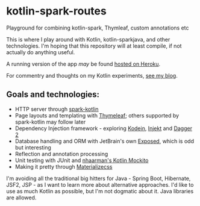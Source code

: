 # kotlin-spark-routes
Playground for combining kotlin-spark, Thymleaf, custom annotations etc

This is where I play around with Kotlin, kotlin-sparkjava, and other technologies. I'm hoping that this repository will at least compile, if not actually do anything useful.

A running version of the app _may_ be found [hosted on Heroku](https://kotlin-spark-routes.herokuapp.com/users/).

For commentry and thoughts on my Kotlin experiments, [see my blog](http://www.liamjdavison.co.uk/2017/07/kotlin-web-development-experiments/).

## Goals and technologies:

* HTTP server through [spark-kotlin](https://github.com/perwendel/spark-kotlin)
* Page layouts and templating with [Thymeleaf](http://www.thymeleaf.org/); others supported by spark-kotlin may follow later
* Dependency Injection framework - exploring [Kodein](https://github.com/SalomonBrys/Kodein), [Injekt](https://github.com/kohesive/injekt) and [Dagger 2](https://github.com/google/dagger)
* Database handling and ORM with JetBrain's own [Exposed](https://github.com/JetBrains/Exposed), which is odd but interesting
* Reflection and annotation processing
* Unit testing with JUnit and [nhaarman's Kotlin Mockito](https://github.com/nhaarman/mockito-kotlin)
* Making it pretty through [Materializecss](https://github.com/Dogfalo/materialize)

I'm avoiding all the traditional big hitters for Java - Spring Boot, Hibernate, JSF2, JSP - as I want to learn more about alternative approaches. I'd like to use as much Kotlin as possible, but I'm not dogmatic about it. Java libraries are allowed.

